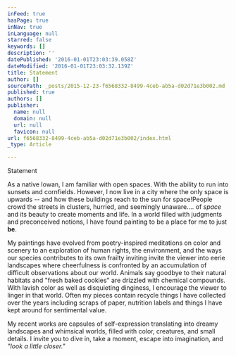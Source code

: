 ```yaml
---
inFeed: true
hasPage: true
inNav: true
inLanguage: null
starred: false
keywords: []
description: ''
datePublished: '2016-01-01T23:03:39.058Z'
dateModified: '2016-01-01T23:03:32.139Z'
title: Statement
author: []
sourcePath: _posts/2015-12-23-f6568332-8499-4ceb-ab5a-d02d71e3b002.md
published: true
authors: []
publisher:
  name: null
  domain: null
  url: null
  favicon: null
url: f6568332-8499-4ceb-ab5a-d02d71e3b002/index.html
_type: Article

---
```

Statement

As a native Iowan, I am familiar with open spaces. With the ability to run into sunsets and cornfields. However, I now live in a city where the only space is upwards -- and how these buildings reach to the sun for space!People crowd the streets in clusters, hurried, and seemingly unaware.... of _space_ and its beauty to create moments and life. In a world filled with judgments and preconceived notions, I have found painting to be a place for me to just **be**. 

My paintings have evolved from poetry-inspired meditations on color and scenery to an exploration of human rights, the environment, and the ways our species contributes to its own frailty inviting invite the viewer into eerie landscapes where cheerfulness is confronted by an accumulation of difficult observations about our world. Animals say goodbye to their natural habitats and "fresh baked cookies" are drizzled with chemical compounds. With lavish color as well as disquieting dinginess, I encourage the viewer to linger in that world. Often my pieces contain recycle things I have collected over the years including scraps of paper, nutrition labels and things I have kept around for sentimental value. 

My recent works are capsules of self-expression translating into dreamy landscapes and whimsical worlds, filled with color, creatures, and small details. I invite you to dive in, take a moment, escape into imagination, and _"look a little closer."_